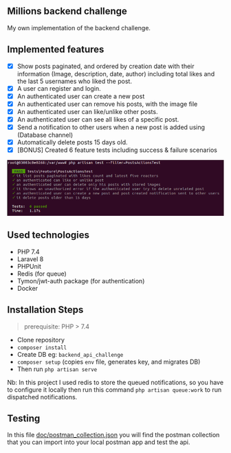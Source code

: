 ## Millions backend challenge
My own implementation of the backend challenge. 

## Implemented features
* [x] Show posts paginated, and ordered by creation date with their information (Image, description, date, author) including
  total likes and the last 5 usernames who liked the post.
* [x] A user can register and login.
* [x] An authenticated user can create a new post
* [x] An authenticated user can remove his posts, with the image file
* [x] An authenticated user can like/unlike other posts.
* [x] An authenticated user can see all likes of a specific post.
* [x] Send a notification to other users when a new post is added using (Database channel)
* [x] Automatically delete posts 15 days old.
* [x] [BONUS] Created 6 feature tests including success & failure scenarios

![](doc/tests.png)

## Used technologies

- PHP 7.4
- Laravel 8
- PHPUnit
- Redis (for queue)
- Tymon/jwt-auth package (for authentication)
- Docker

## Installation Steps

> prerequisite: PHP > 7.4

* Clone repository
* `composer install`
* Create DB eg: `backend_api_challenge`
* `composer setup` (copies `env` file, generates key, and migrates DB)
* Then run ``` php artisan serve ```

Nb: In this project I used redis to store the queued notifications, so you have to configure it locally then run this command 
``php artisan queue:work`` 
to run dispatched notifications.

## Testing
In this file [doc/postman_collection.json](doc/postman_collection.json) you will find the postman collection that you can import into your local postman app and test the api.






